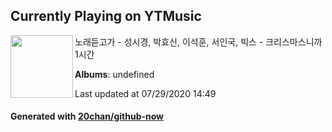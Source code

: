 ## Currently Playing on YTMusic

[<img align="left" width="100" src="https://i.ytimg.com/vi/Wzql7h77YZ8/hqdefault.jpg?sqp=-oaymwEWCMACELQBIAQqCghQEJADGFogjgJIWg&rs">](https://music.youtube.com/channel/UCXof95M9SiaqPcVdmyyuKKg)

노래듣고가 - 성시경, 박효신, 이석훈, 서인국, 빅스 - 크리스마스니까 1시간

**Albums**: undefined

Last updated at 07/29/2020 14:49

#### Generated with [20chan/github-now](https://github.com/20chan/github-now)


<!--
**20chan/20chan** is a ✨ _special_ ✨ repository because its `README.md` (this file) appears on your GitHub profile.

Here are some ideas to get you started:

- 🔭 I’m currently working on ...
- 🌱 I’m currently learning ...
- 👯 I’m looking to collaborate on ...
- 🤔 I’m looking for help with ...
- 💬 Ask me about ...
- 📫 How to reach me: ...
- 😄 Pronouns: ...
- ⚡ Fun fact: ...
-->
